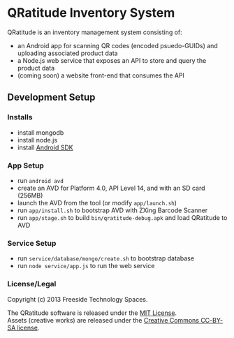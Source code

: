# QRatitude Inventory System
QRatitude is an inventory management system consisting of:
* an Android app for scanning QR codes (encoded psuedo-GUIDs) and uploading associated product data
* a Node.js web service that exposes an API to store and query the product data
* (coming soon) a website front-end that consumes the API

## Development Setup
### Installs
* install mongodb
* install node.js
* install [Android SDK](http://developer.android.com/sdk/index.html)
### App Setup
* run `android avd`
* create an AVD for Platform 4.0, API Level 14, and with an SD card (256MB)
* launch the AVD from the tool (or modify `app/launch.sh`)
* run `app/install.sh` to bootstrap AVD with ZXing Barcode Scanner
* run `app/stage.sh` to build `bin/qratitude-debug.apk` and load QRatitude to AVD
### Service Setup
* run `service/database/mongo/create.sh` to bootstrap database
* run `node service/app.js` to run the web service

### License/Legal
Copyright (c) 2013 Freeside Technology Spaces.

The QRatitude software is released under the [MIT License](http://opensource.org/licenses/MIT).  
Assets (creative works) are released under the [Creative Commons CC-BY-SA license](http://creativecommons.org/licenses/by-sa/3.0).
